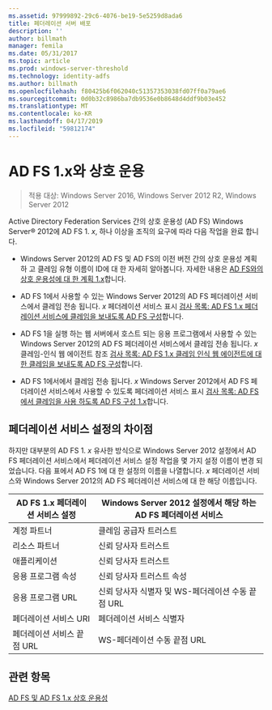```yaml
---
ms.assetid: 97999892-29c6-4076-be19-5e5259d8ada6
title: 페더레이션 서버 배포
description: ''
author: billmath
manager: femila
ms.date: 05/31/2017
ms.topic: article
ms.prod: windows-server-threshold
ms.technology: identity-adfs
ms.author: billmath
ms.openlocfilehash: f80425b6f062040c51357353038fd07ff0a79ae6
ms.sourcegitcommit: 0d0b32c8986ba7db9536e0b8648d4ddf9b03e452
ms.translationtype: MT
ms.contentlocale: ko-KR
ms.lasthandoff: 04/17/2019
ms.locfileid: "59812174"
---
```

# <a name="interoperating-with-ad-fs-1x"></a>AD FS 1.x와 상호 운용

>적용 대상: Windows Server 2016, Windows Server 2012 R2, Windows Server 2012

Active Directory Federation Services 간의 상호 운용성 \(AD FS\) Windows Server® 2012에 AD FS 1. *x*, 하나 이상을 조직의 요구에 따라 다음 작업을 완료 합니다.  
  
-   Windows Server 2012의 AD FS 및 AD FS의 이전 버전 간의 상호 운용성 계획 하 고 클레임 유형 이름이 ID에 대 한 자세히 알아봅니다. 자세한 내용은 [AD FS와의 상호 운용성에 대 한 계획 1.x](https://technet.microsoft.com/library/ff678040.aspx)합니다.  
  
-   AD FS 1에서 사용할 수 있는 Windows Server 2012의 AD FS 페더레이션 서비스에서 클레임 전송 됩니다. *x* 페더레이션 서비스 표시 [검사 목록: AD FS 1.x 페더레이션 서비스에 클레임을 보내도록 AD FS 구성](Checklist--Configuring-AD-FS-to-Send-Claims-to-an-AD-FS-1.x-Federation-Service.md)합니다.  
  
-   AD FS 1을 실행 하는 웹 서버에서 호스트 되는 응용 프로그램에서 사용할 수 있는 Windows Server 2012의 AD FS 페더레이션 서비스에서 클레임 전송 됩니다. *x* 클레임\-인식 웹 에이전트 참조 [검사 목록: AD FS 1.x 클레임 인식 웹 에이전트에 대 한 클레임을 보내도록 AD FS 구성](Checklist--Configuring-AD-FS-to-Send-Claims-to-an-AD-FS-1.x-Claims-Aware-Web-Agent.md)합니다.  
  
-   AD FS 1에서에서 클레임 전송 됩니다. *x* Windows Server 2012에서 AD FS 페더레이션 서비스에서 사용할 수 있도록 페더레이션 서비스 표시 [검사 목록: AD FS에서 클레임을 사용 하도록 AD FS 구성 1.x](Checklist--Configuring-AD-FS--to-Consume-Claims-from-AD-FS-1.x.md)합니다.  
  
## <a name="differences-between-federation-service-settings"></a>페더레이션 서비스 설정의 차이점  
하지만 대부분의 AD FS 1. *x* 유사한 방식으로 Windows Server 2012 설정에서 AD FS 페더레이션 서비스에서 페더레이션 서비스 설정 작업을 몇 가지 설정 이름이 변경 되었습니다. 다음 표에서 AD FS 1에 대 한 설정의 이름을 나열합니다. *x* 페더레이션 서비스와 Windows Server 2012의 AD FS 페더레이션 서비스에 대 한 해당 이름입니다.  
  
|AD FS 1.x 페더레이션 서비스 설정|Windows Server 2012 설정에서 해당 하는 AD FS 페더레이션 서비스  
|----------------------------------------|---------------------------------------------------------------------------------------------------------- 
|계정 파트너|클레임 공급자 트러스트  
|리소스 파트너|신뢰 당사자 트러스트 
|애플리케이션|신뢰 당사자 트러스트  
|응용 프로그램 속성|신뢰 당사자 트러스트 속성  
|응용 프로그램 URL|신뢰 당사자 식별자 및 WS\-페더레이션 수동 끝점 URL  
|페더레이션 서비스 URI|페더레이션 서비스 식별자  
|페더레이션 서비스 끝점 URL|WS\-페더레이션 수동 끝점 URL  
  
## <a name="see-also"></a>관련 항목  
[AD FS 및 AD FS 1.x 상호 운용성](https://go.microsoft.com/fwlink/?LinkId=200776)  
  

